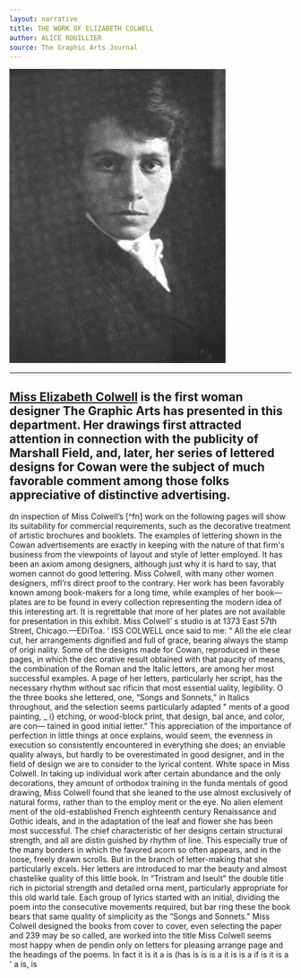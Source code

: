 ```yaml
---
layout: narrative
title: THE WORK OF ELIZABETH COLWELL
author: ALICE ROUILLIER
source: The Graphic Arts Journal
---
```

![Elizabeth Colwell Portrait](https://github.com/lauren-elle/ed/blob/gh-pages/assets/Elizabeth_colwell_portrait_1913.jpg)
___
## [Miss Elizabeth Colwell](https://en.wikipedia.org/wiki/Elizabeth_Colwell) is the first woman designer The Graphic Arts has presented in this department. Her drawings first attracted attention in connection with the publicity of Marshall Field, and, later, her series of lettered designs for Cowan were the subject of much favorable comment among those folks appreciative of distinctive advertising.
dn inspection of Miss Colwell’s [^fn]
work on the following pages will show its suitability for commercial requirements, such as the decorative treatment of artistic brochures and booklets. The examples of lettering shown in the Cowan advertisements are exactly in keeping with the nature of that firm's business from the viewpoints of layout and style of letter employed. It has been an axiom among designers, although just why it is hard to say, that women cannot do good lettering. Miss Colwell, with many other women designers, mfl’rs direct proof to the contrary.
Her work has been favorably known among book-makers for a long time, while examples of her book—plates are to be found in every collection representing the modern idea of this interesting art. It is regrettable that more of her plates are not available for presentation in this exhibit. Miss Colwell’ s studio is at 1373 East 57th Street, Chicago.—EDiToa.
 ‘ ISS COLWELL once said to me: “ All the ele
clear cut, her arrangements dignified and full of grace, bearing always the stamp of origi nality. Some of the designs made for Cowan, reproduced in these pages, in which the dec orative result obtained with that paucity of means, the combination of the Roman and the Italic letters, are among her most successful
examples.
A page of her letters, particularly her
script, has the necessary rhythm without sac rificin that most essential uality, legibility. O the three books she lettered, one, “Songs and Sonnets,” in Italics throughout, and the selection seems particularly adapted
" ments of a good painting, _
i} etching, or wood-block print, that design, bal ance, and color, are con— tained in good initial letter."
This appreciation of the importance of perfection in little things at once explains, would seem, the evenness in execution so
consistently encountered in everything she does; an enviable quality always, but hardly to be overestimated in good designer, and
in the field of design we are to consider to the lyrical content. White space in
Miss Colwell.
In taking up individual work after certain
abundance and the only decorations,
they
amount of orthodox training in the funda
mentals of good drawing, Miss Colwell found
that she leaned to the use almost exclusively
of natural forms, rather than to the employ ment or the eye. No alien element
ment of the old-established French eighteenth century Renaissance and Gothic ideals, and in the adaptation of the leaf and flower she has been most successful.
The chief characteristic of her designs certain structural strength, and all are distin guished by rhythm of line. This especially true of the many borders in which the favored acorn so often appears, and in the loose, freely drawn scrolls.
But in the branch of letter-making that she particularly excels. Her letters are
introduced to mar the beauty and almost chastelike quality of this little book.
In “Tristram and Iseult" the double title rich in pictorial strength and detailed orna ment, particularly appropriate for this old
warld tale. Each group of lyrics started with an initial, dividing the poem into the consecutive movements required, but bar ring these the book bears that same quality of simplicity as the “Songs and Sonnets."
Miss Colwell designed the books from cover to cover, even selecting the paper and
239
may be so called, are worked into the title
Miss Colwell seems most happy when de pendin only on letters for pleasing arrange
page and the headings of the poems. In fact
  it is
it
a
is
(has
is
is
is
a it
is
is
a
if
is
it is
a
'
a
is,
is
